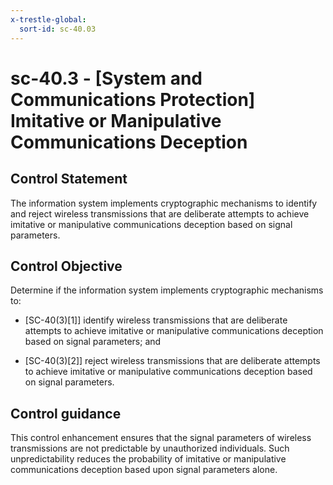 ```yaml
---
x-trestle-global:
  sort-id: sc-40.03
---
```


# sc-40.3 - \[System and Communications Protection\] Imitative or Manipulative Communications Deception

## Control Statement

The information system implements cryptographic mechanisms to identify and reject wireless transmissions that are deliberate attempts to achieve imitative or manipulative communications deception based on signal parameters.

## Control Objective

Determine if the information system implements cryptographic mechanisms to:

- \[SC-40(3)[1]\] identify wireless transmissions that are deliberate attempts to achieve imitative or manipulative communications deception based on signal parameters; and

- \[SC-40(3)[2]\] reject wireless transmissions that are deliberate attempts to achieve imitative or manipulative communications deception based on signal parameters.

## Control guidance

This control enhancement ensures that the signal parameters of wireless transmissions are not predictable by unauthorized individuals. Such unpredictability reduces the probability of imitative or manipulative communications deception based upon signal parameters alone.
